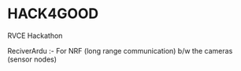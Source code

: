 # HACK4GOOD
RVCE Hackathon 


ReciverArdu :- For NRF (long range communication) b/w the cameras (sensor nodes)

